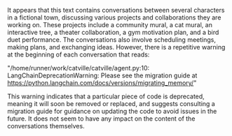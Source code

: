 It appears that this text contains conversations between several characters in a fictional town, discussing various projects and collaborations they are working on. These projects include a community mural, a cat mural, an interactive tree, a theater collaboration, a gym motivation plan, and a bird duet performance. The conversations also involve scheduling meetings, making plans, and exchanging ideas. However, there is a repetitive warning at the beginning of each conversation that reads:

"/home/runner/work/catville/catville/agent.py:10: LangChainDeprecationWarning: Please see the migration guide at https://python.langchain.com/docs/versions/migrating_memory/"

This warning indicates that a particular piece of code is deprecated, meaning it will soon be removed or replaced, and suggests consulting a migration guide for guidance on updating the code to avoid issues in the future. It does not seem to have any impact on the content of the conversations themselves.
